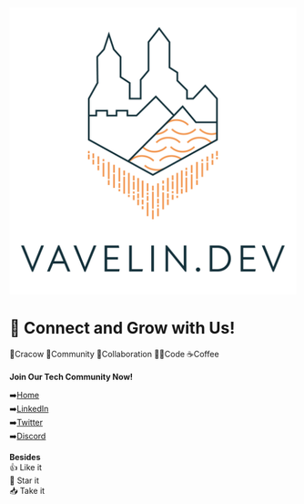 ![Vavelin.dev Logo](profile/images/vavelin.png)

# 🌱 Connect and Grow with Us! 
🏰Cracow 👥Community 🤝Collaboration 👨‍💻Code ☕Coffee \
\
**Join Our Tech Community Now!**

➡️[Home](https://home.vavelin.dev/) \
➡️[LinkedIn](https://www.linkedin.com/company/vavelin-dev/) \
➡️[Twitter](https://twitter.com/VavelinDev) \
➡️[Discord](https://discord.gg/TBTxKvCuJr)

**Besides** \
👍 Like it\
🌠 Star it\
📥 Take it

